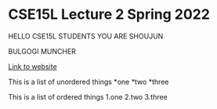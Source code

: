 # CSE15L Lecture 2 Spring 2022

HELLO CSE15L STUDENTS YOU ARE SHOUJUN

BULGOGI MUNCHER

[Link to website](https://google.com)

This is a list of unordered things
*one
*two
*three

This is a list of ordered things
1.one
2.two
3.three